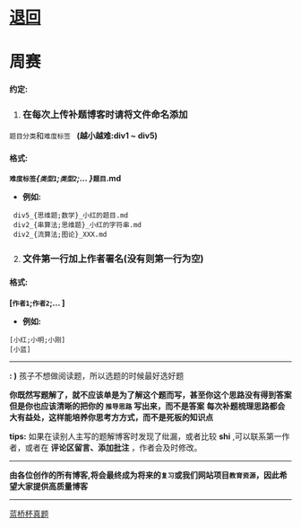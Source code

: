 # [退回](../README.md)
# 周赛

#### 约定:
1. ### 在每次上传补题博客时请将文件命名添加
`题目分类`和`难度标签 ` __(越小越难:div1 ~ div5)__
#### 格式:

**`难度标签`_{`类型1`;`类型2`;... }_`题目`.md**

- **例如:** 
```
 div5_{思维题;数学}_小红的题目.md
 div2_{串算法;思维题}_小红的字符串.md
 div2_{流算法;图论}_XXX.md
```
2. ### 文件第一行加上作者署名(没有则第一行为空)
#### 格式:

**[`作者1`;`作者2`;... ]**
- **例如:** 
```
[小红;小明;小刚]
[小蓝]
```

---

**: )**  孩子不想做阅读题，所以选题的时候最好选好题



**你既然写题解了，就不应该单是为了解这个题而写，甚至你这个思路没有得到答案**
**但是你也应该清晰的把你的 `推导思路` 写出来，而不是答案**
**每次补题梳理思路都会大有益处，这样能培养你思考方方式，而不是死板的知识点**

**tips:**
如果在读别人主写的题解博客时发现了纰漏，或者比较 __shi__ ,可以联系第一作者，或者在 __评论区留言、添加批注__ ，作者会及时修改。

---
**由各位创作的所有博客,将会最终成为将来的`复习`或我们网站项目`教育资源`，因此希望大家提供高质量博客**

---

[蓝桥杯真题](蓝桥杯备赛/READMD.md)